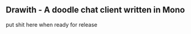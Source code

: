 Drawith - A doodle chat client written in Mono
-----------------------------------------------
put shit here when ready for release
